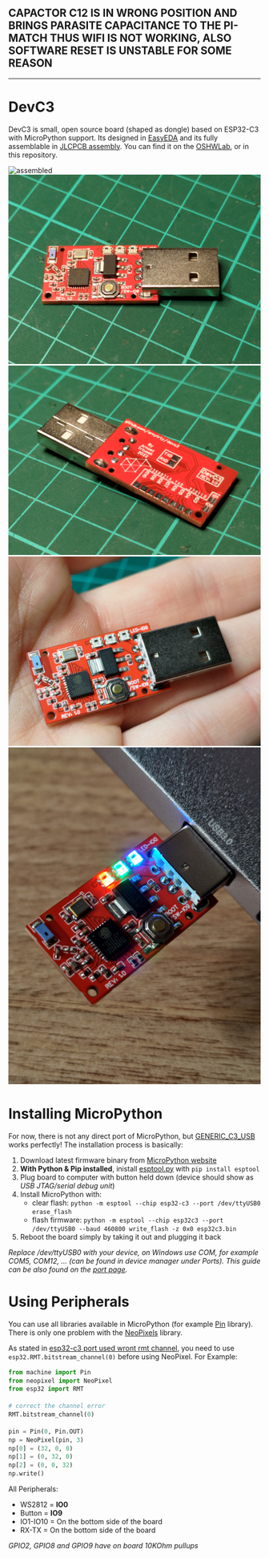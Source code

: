 ## CAPACTOR C12 IS IN WRONG POSITION AND BRINGS PARASITE CAPACITANCE TO THE PI-MATCH THUS WIFI IS NOT WORKING, ALSO SOFTWARE RESET IS UNSTABLE FOR SOME REASON

---

# DevC3
DevC3 is small, open source board (shaped as dongle) based on ESP32-C3 with MicroPython support. Its designed in [EasyEDA](https://easyeda.com/editor) and its fully assemblable in [JLCPCB assembly](https://jlcpcb.com/).
You can find it on the [OSHWLab](https://oshwlab.com/trty69230/devc3), or in this repository.

![assembled](images/P_20220211_172651[1].jpg)
![top](images/P_20220211_172717[1].jpg)
![bot](images/P_20220211_172736[1].jpg)
![hand](images/P_20220211_172917[1].jpg)
![leds](images/P_20220211_181910[1].jpg)

# Installing MicroPython
For now, there is not any direct port of MicroPython, but [GENERIC_C3_USB](https://github.com/micropython/micropython/tree/master/ports/esp32/boards/GENERIC_C3_USB) works perfectly! The installation process is basically:

1. Download latest firmware binary from [MicroPython website](https://micropython.org/download/esp32c3-usb/)
2. **With Python & Pip installed**, inistall [esptool.py](https://github.com/espressif/esptool) with `pip install esptool`
3. Plug board to computer with button held down (device should show as *USB JTAG/serial debug unit*)
4. Install MicroPython with:
    * clear flash: `python -m esptool --chip esp32-c3 --port /dev/ttyUSB0 erase_flash`
    * flash firmware: `python -m esptool --chip esp32c3 --port /dev/ttyUSB0 --baud 460800 write_flash -z 0x0 esp32c3.bin`
5. Reboot the board simply by taking it out and plugging it back

*Replace /dev/ttyUSB0 with your device, on Windows use COM, for example COM5, COM12, ... (can be found in device manager under Ports). This guide can be also found on the [port page](https://micropython.org/download/esp32c3-usb/).*

# Using Peripherals
You can use all libraries available in MicroPython (for example [Pin](https://docs.micropython.org/en/latest/library/machine.Pin.html) library).
There is only one problem with the [NeoPixels](https://docs.micropython.org/en/latest/esp8266/tutorial/neopixel.html) library.

As stated in [esp32-c3 port used wront rmt channel](https://github.com/micropython/micropython/issues/8109), you need to use `esp32.RMT.bitstream_channel(0)` before using NeoPixel. For Example:
```py
from machine import Pin
from neopixel import NeoPixel
from esp32 import RMT

# correct the channel error
RMT.bitstream_channel(0)

pin = Pin(0, Pin.OUT)
np = NeoPixel(pin, 3)
np[0] = (32, 0, 0)
np[1] = (0, 32, 0)
np[2] = (0, 0, 32)
np.write()
```

All Peripherals:
* WS2812 = **IO0**
* Button = **IO9**
* IO1-IO10 = On the bottom side of the board
* RX-TX = On the bottom side of the board

*GPIO2, GPIO8 and GPIO9 have on board 10KOhm pullups*
